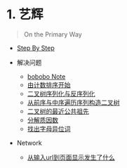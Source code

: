 # 1. 艺辉

> On the Primary Way

* [Step By Step](/)

* 解决问题

    * [bobobo Note](https://github.com/istarwyh/TestCode/blob/master/docs/solve-problem/bobobo_Note.md)
    * [由计数排序开始](https://github.com/istarwyh/TestCode/blob/master/docs/solve-problem/由计数排序开始.md)
    * [二叉树序列化与反序列化](https://github.com/istarwyh/TestCode/blob/master/docs/solve-problem/二叉树序列化与反序列化.md)
    * [从前序与中序遍历序列构造二叉树](https://github.com/istarwyh/TestCode/blob/master/docs/solve-problem/从前序与中序遍历序列构造二叉树.md)
    * [二叉树的最近公共祖先](https://github.com/istarwyh/TestCode/blob/master/docs/solve-problem/二叉树的最近公共祖先.md)
    * [分解质因数](https://github.com/istarwyh/TestCode/blob/master/docs/solve-problem/分解质因数.md)
    * [找出字母异位词](https://github.com/istarwyh/TestCode/blob/master/docs/solve-problem/找出字母异位词.md)
* Network
    * [从输入url到页面显示发生了什么](https://github.com/istarwyh/TestCode/blob/master/docs/network/从输入url到页面显示发生了什么)
